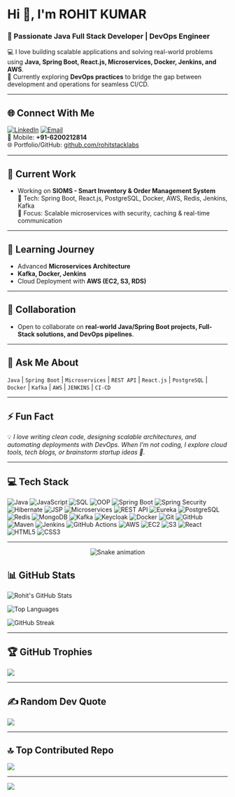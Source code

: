 # Hi 👋, I'm ROHIT KUMAR  
### 🚀 Passionate Java Full Stack Developer | DevOps Engineer  

💻 I love building scalable applications and solving real-world problems using **Java, Spring Boot, React.js, Microservices, Docker, Jenkins, and AWS**.  
🔧 Currently exploring **DevOps practices** to bridge the gap between development and operations for seamless CI/CD.  

---

## 🌐 Connect With Me  
[![LinkedIn](https://img.shields.io/badge/LinkedIn-%230077B5.svg?logo=linkedin&logoColor=white)](https://linkedin.com/in/rohit-kumar-899582374) [![Email](https://img.shields.io/badge/Email-D14836?logo=gmail&logoColor=white)](mailto:rohitksingh887@gmail.com)  
📱 Mobile: **+91-6200212814**  
🌐 Portfolio/GitHub: [github.com/rohitstacklabs](https://github.com/rohitstacklabs)  

---

## 🔭 Current Work
- Working on **SIOMS - Smart Inventory & Order Management System**  
   🔹 Tech: Spring Boot, React.js, PostgreSQL, Docker, AWS, Redis, Jenkins, Kafka  
   🔹 Focus: Scalable microservices with security, caching & real-time communication  

---

## 🌱 Learning Journey
- Advanced **Microservices Architecture**  
- **Kafka, Docker, Jenkins**  
- Cloud Deployment with **AWS (EC2, S3, RDS)**  

---

## 👯 Collaboration
- Open to collaborate on **real-world Java/Spring Boot projects, Full-Stack solutions, and DevOps pipelines**.  

---

## 💬 Ask Me About
`Java` | `Spring Boot` | `Microservices` | `REST API` | `React.js` | `PostgreSQL` | `Docker` | `Kafka` | `AWS`  | `JENKINS` | `CI-CD`

---

## ⚡ Fun Fact
💡 *I love writing clean code, designing scalable architectures, and automating deployments with DevOps. When I’m not coding, I explore cloud tools, tech blogs, or brainstorm startup ideas 🚀.*  

---

## 💻 Tech Stack
![Java](https://img.shields.io/badge/Java-F7DF1E?style=for-the-badge&logo=openjdk&logoColor=black) ![JavaScript](https://img.shields.io/badge/JavaScript-F7E017?style=for-the-badge&logo=javascript&logoColor=black) ![SQL](https://img.shields.io/badge/SQL-003B57?style=for-the-badge&logo=postgresql&logoColor=white) ![OOP](https://img.shields.io/badge/OOP-000000?style=for-the-badge&logo=java&logoColor=white) ![Spring Boot](https://img.shields.io/badge/SpringBoot-6DB33F?style=for-the-badge&logo=springboot&logoColor=white) ![Spring Security](https://img.shields.io/badge/Spring%20Security-6DB33F?style=for-the-badge&logo=springsecurity&logoColor=white) ![Hibernate](https://img.shields.io/badge/Hibernate-59666C?style=for-the-badge&logo=hibernate&logoColor=white) ![JSP](https://img.shields.io/badge/JSP-007396?style=for-the-badge&logo=java&logoColor=white) ![Microservices](https://img.shields.io/badge/Microservices-FF6F00?style=for-the-badge&logo=spring&logoColor=white) ![REST API](https://img.shields.io/badge/REST%20API-005571?style=for-the-badge&logo=postman&logoColor=white) ![Eureka](https://img.shields.io/badge/Eureka-4285F4?style=for-the-badge&logo=spring&logoColor=white) ![PostgreSQL](https://img.shields.io/badge/PostgreSQL-316192?style=for-the-badge&logo=postgresql&logoColor=white) ![Redis](https://img.shields.io/badge/Redis-DD0031?style=for-the-badge&logo=redis&logoColor=white) ![MongoDB](https://img.shields.io/badge/MongoDB-4ea94b?style=for-the-badge&logo=mongodb&logoColor=white) ![Kafka](https://img.shields.io/badge/Kafka-231F20?style=for-the-badge&logo=apachekafka&logoColor=white) ![Keycloak](https://img.shields.io/badge/Keycloak-000000?style=for-the-badge&logo=keycloak&logoColor=white) ![Docker](https://img.shields.io/badge/Docker-2496ED?style=for-the-badge&logo=docker&logoColor=white) ![Git](https://img.shields.io/badge/Git-F05033?style=for-the-badge&logo=git&logoColor=white) ![GitHub](https://img.shields.io/badge/GitHub-121011?style=for-the-badge&logo=github&logoColor=white) ![Maven](https://img.shields.io/badge/Maven-C71A36?style=for-the-badge&logo=apachemaven&logoColor=white) ![Jenkins](https://img.shields.io/badge/Jenkins-D24939?style=for-the-badge&logo=jenkins&logoColor=white) ![GitHub Actions](https://img.shields.io/badge/GitHub%20Actions-2671E5?style=for-the-badge&logo=githubactions&logoColor=white) ![AWS](https://img.shields.io/badge/AWS-232F3E?style=for-the-badge&logo=amazonaws&logoColor=white)  ![EC2](https://img.shields.io/badge/AWS%20EC2-FF9900?style=for-the-badge&logo=amazonec2&logoColor=white) ![S3](https://img.shields.io/badge/AWS%20S3-569A31?style=for-the-badge&logo=amazons3&logoColor=white) ![React](https://img.shields.io/badge/React-20232A?style=for-the-badge&logo=react&logoColor=61DAFB) ![HTML5](https://img.shields.io/badge/HTML5-E34F26?style=for-the-badge&logo=html5&logoColor=white) ![CSS3](https://img.shields.io/badge/CSS3-1572B6?style=for-the-badge&logo=css3&logoColor=white)  

---

<!-- Snake Game Repo View -->
<div align="center">
  <img src="https://profile-readme-generator.com/assets/snake.svg" alt="Snake animation" />
</div>



## 📊 GitHub Stats
![Rohit's GitHub Stats](https://github-readme-stats.vercel.app/api?username=rohitstacklabs&show_icons=true&theme=tokyonight)  

![Top Languages](https://github-readme-stats.vercel.app/api/top-langs/?username=rohitstacklabs&layout=compact&theme=tokyonight)  

![GitHub Streak](https://github-readme-streak-stats.herokuapp.com/?user=rohitstacklabs&theme=tokyonight)  

---

## 🏆 GitHub Trophies
![](https://github-profile-trophy.vercel.app/?username=rohitstacklabs&theme=radical&no-frame=false&no-bg=true&margin-w=4)

---

## ✍️ Random Dev Quote
![](https://quotes-github-readme.vercel.app/api?type=horizontal&theme=radical)

---

## 🔝 Top Contributed Repo
![](https://github-contributor-stats.vercel.app/api?username=rohitstacklabs&limit=5&theme=dark&combine_all_yearly_contributions=true)  

---

[![](https://visitcount.itsvg.in/api?id=rohitstacklabs&icon=0&color=0)](https://visitcount.itsvg.in)  
